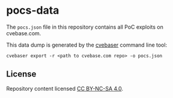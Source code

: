 # pocs-data
The `pocs.json` file in this repository contains all PoC exploits on cvebase.com.

This data dump is generated by the [cvebaser](https://github.com/cvebase/cvebaser) command line tool:
```
cvebaser export -r <path to cvebase.com repo> -o pocs.json
```

## License

Repository content licensed [CC BY-NC-SA 4.0](https://creativecommons.org/licenses/by-nc-sa/4.0/).
